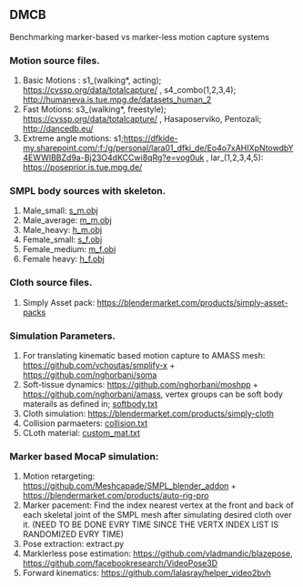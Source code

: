 ## DMCB
Benchmarking marker-based vs marker-less motion capture systems

### Motion source files.
  1. Basic Motions : s1_(walking*, acting); https://cvssp.org/data/totalcapture/ , s4_combo(1,2,3,4); http://humaneva.is.tue.mpg.de/datasets_human_2
  2. Fast Motions: s3_(walking*, freestyle); https://cvssp.org/data/totalcapture/ , Hasaposerviko, Pentozali; http://dancedb.eu/
  3. Extreme angle motions: s1;https://dfkide-my.sharepoint.com/:f:/g/personal/lara01_dfki_de/Eo4o7xAHIXpNtowdbY4EWWIBBZd9a-Bj23O4dKCCwi8qRg?e=vog0uk , lar_(1,2,3,4,5): https://poseprior.is.tue.mpg.de/

### SMPL body sources with skeleton.
  1. Male_small: [s_m.obj](https://github.com/lalasray/DMCB/edit/main/README.md#:~:text=s_m.obj,33)
  2. Male_average: [m_m.obj](https://github.com/lalasray/DMCB/edit/main/README.md#:~:text=m_M.obj,33)
  3. Male_heavy: [h_m.obj](https://github.com/lalasray/DMCB/edit/main/README.md#:~:text=h_m.obj,33)
  4. Female_small: [s_f.obj](https://github.com/lalasray/DMCB/edit/main/README.md#:~:text=s_f.obj,33)
  5. Female_medium: [m_f.obj](https://github.com/lalasray/DMCB/edit/main/README.md#:~:text=m_f.obj,33)
  6. Female heavy: [h_f.obj](https://github.com/lalasray/DMCB/edit/main/README.md#:~:text=h_f.obj,33)
     
### Cloth source files.
  1. Simply Asset pack: https://blendermarket.com/products/simply-asset-packs

### Simulation Parameters.
  1. For translating kinematic based motion capture to AMASS mesh: https://github.com/vchoutas/smplify-x + https://github.com/nghorbani/soma 
  2. Soft-tissue dynamics: https://github.com/nghorbani/moshpp + https://github.com/nghorbani/amass, vertex groups can be soft body materails as defined in; [softbody.txt](https://github.com/lalasray/DMCB/blob/main/README.md#:~:text=softbody.txt,Raw)
  3. Cloth simulation: https://blendermarket.com/products/simply-cloth
  4. Collision parmaeters: [collision.txt](https://github.com/lalasray/DMCB/blob/main/README.md#:~:text=collision.txt,Raw)
  5. CLoth material: [custom_mat.txt](https://github.com/lalasray/DMCB/blob/main/README.md#:~:text=custom_mat.txt,Raw)
     
### Marker based MocaP simulation:
  1. Motion retargeting: https://github.com/Meshcapade/SMPL_blender_addon + https://blendermarket.com/products/auto-rig-pro
  2. Marker pacement: Find the index nearest vertex at the front and back of each skeletal joint of the SMPL mesh after simulating desired cloth over it. (NEED TO BE DONE EVRY TIME SINCE THE VERTX INDEX LIST IS RANDOMIZED EVRY TIME)
  3. Pose extraction: extract.py
  4. Marklerless pose estimation: https://github.com/vladmandic/blazepose, https://github.com/facebookresearch/VideoPose3D
  5. Forward kinematics: https://github.com/lalasray/helper_video2bvh
